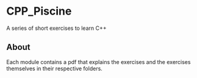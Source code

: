 # CPP_Piscine
A series of short exercises to learn C++

## About
Each module contains a pdf that explains the exercises and the exercises themselves in their respective folders.

